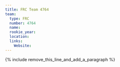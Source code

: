 ```yaml
---
title: FRC Team 4764
team:
  type: FRC
  number: 4764
  name:
  rookie_year:
  location:
  links:
    Website:
---
```


{% include remove_this_line_and_add_a_paragraph %}